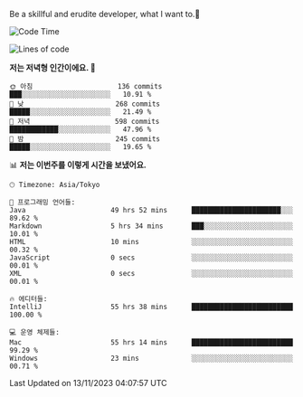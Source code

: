 Be a skillful and erudite developer, what I want to.👶

<!--START_SECTION:waka-->
![Code Time](http://img.shields.io/badge/Code%20Time-147%20hrs%2032%20mins-blue)

![Lines of code](https://img.shields.io/badge/%EC%A0%80%EB%8A%94%20%EC%97%AC%ED%83%9C%EA%B9%8C%EC%A7%80%20-727.4%20thousand%20%EC%A4%84%EC%9D%98%20%EC%BD%94%EB%93%9C%EB%A5%BC%20%EC%9E%91%EC%84%B1%ED%96%88%EC%96%B4%EC%9A%94.-blue)

**저는 저녁형 인간이에요. 🦉** 

```text
🌞 아침                     136 commits         ███░░░░░░░░░░░░░░░░░░░░░░   10.91 % 
🌆 낮　                     268 commits         █████░░░░░░░░░░░░░░░░░░░░   21.49 % 
🌃 저녁                     598 commits         ████████████░░░░░░░░░░░░░   47.96 % 
🌙 밤　                     245 commits         █████░░░░░░░░░░░░░░░░░░░░   19.65 % 
```


📊 **저는 이번주를 이렇게 시간을 보냈어요.** 

```text
🕑︎ Timezone: Asia/Tokyo

💬 프로그래밍 언어들: 
Java                     49 hrs 52 mins      ██████████████████████░░░   89.62 % 
Markdown                 5 hrs 34 mins       ███░░░░░░░░░░░░░░░░░░░░░░   10.01 % 
HTML                     10 mins             ░░░░░░░░░░░░░░░░░░░░░░░░░   00.32 % 
JavaScript               0 secs              ░░░░░░░░░░░░░░░░░░░░░░░░░   00.01 % 
XML                      0 secs              ░░░░░░░░░░░░░░░░░░░░░░░░░   00.01 % 

🔥 에디터들: 
IntelliJ                 55 hrs 38 mins      █████████████████████████   100.00 % 

💻 운영 체제들: 
Mac                      55 hrs 14 mins      █████████████████████████   99.29 % 
Windows                  23 mins             ░░░░░░░░░░░░░░░░░░░░░░░░░   00.71 % 
```


 Last Updated on 13/11/2023 04:07:57 UTC
<!--END_SECTION:waka-->
